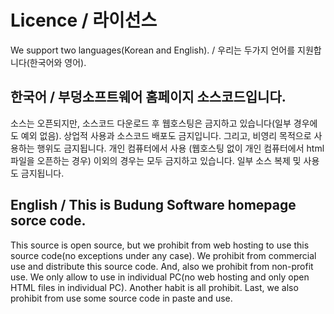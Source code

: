 # Licence / 라이선스 
We support two languages(Korean and English). / 우리는 두가지 언어를 지원합니다(한국어와 영어).

## 한국어 / 부덩소프트웨어 홈페이지 소스코드입니다.
소스는 오픈되지만, 소스코드 다운로드 후 웹호스팅은 금지하고 있습니다(일부 경우에도 예외 없음). 상업적 사용과 소스코드 배포도 금지입니다. 그리고, 비영리 목적으로 사용하는 행위도 금지됩니다. 개인 컴퓨터에서 사용 (웹호스팅 없이 개인 컴퓨터에서 html 파일을 오픈하는 경우) 이외의 경우는 모두 금지하고 있습니다. 일부 소스 복제 밎 사용도 금지됩니다.


## English / This is Budung Software homepage sorce code.
This source is open source, but we prohibit from web hosting to use this source code(no exceptions under any case). We prohibit from commercial use and distribute this source code. And, also we prohibit from non-profit use. We only allow to use in individual PC(no web hosting and only open HTML files in individual PC). Another habit is all prohibit. Last, we also prohibit from use some source code in paste and use.
